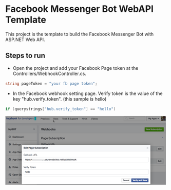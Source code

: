 # Facebook   M e s s e n g e r  B o t   W e b A P I  Template

This project is the template to build the Facebook Messenger Bot with  ASP.NET Web API.

## Steps to run

- Open the project and add your Facebook Page token at the Controllers/WebhookController.cs.

```csharp
string pageToken = "your fb page token";
```

- In the Facebook webhook setting page. Verify token is the value of the key "hub.verify_token".  (this sample is hello)

```csharp
if (querystrings["hub.verify_token"] == "hello")
```

<img src="screenshot/img1.png" alt="screenshot" width="500"/>
 
 
